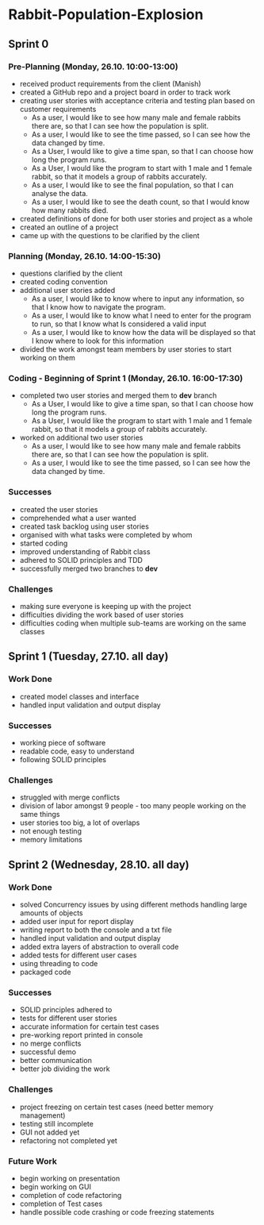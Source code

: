 # Rabbit-Population-Explosion

## Sprint 0

### Pre-Planning (Monday, 26.10. 10:00-13:00)
- received product requirements from the client (Manish)
- created a GitHub repo and a project board in order to track work
- creating user stories with acceptance criteria and testing plan based on customer requirements
  - As a user, I would like to see how many male and female rabbits there are, so that I can see how the population is split.
  - As a user, I would like to see the time passed, so I can see how the data changed by time.
  - As a User, I would like to give a time span, so that I can choose how long the program runs.
  - As a User, I would like the program to start with 1 male and 1 female rabbit, so that it models a group of rabbits accurately.
  - As a user, I would like to see the final population, so that I can analyse the data.
  - As a user, I would like to see the death count, so that I would know how many rabbits died.
- created definitions of done for both user stories and project as a whole
- created an outline of a project
- came up with the questions to be clarified by the client

### Planning (Monday, 26.10. 14:00-15:30)
- questions clarified by the client 
- created coding convention
- additional user stories added
  - As a user, I would like to know where to input any information, so that I know how to navigate the program.
  - As a user, I would like to know what I need to enter for the program to run, so that I know what Is considered a valid input
  - As a user, I would like to know how the data will be displayed so that I know where to look for this information
 - divided the work amongst team members by user stories to start working on them

### Coding - Beginning of Sprint 1 (Monday, 26.10. 16:00-17:30)
- completed two user stories and merged them to **dev** branch
  - As a User, I would like to give a time span, so that I can choose how long the program runs.
  - As a User, I would like the program to start with 1 male and 1 female rabbit, so that it models a group of rabbits accurately.
- worked on additional two user stories 
  - As a user, I would like to see how many male and female rabbits there are, so that I can see how the population is split.
  - As a user, I would like to see the time passed, so I can see how the data changed by time.

### Successes
- created the user stories
- comprehended what a user wanted
- created task backlog using user stories
- organised with what tasks were completed by whom
- started coding
- improved understanding of Rabbit class
- adhered to SOLID principles and TDD
- successfully merged two branches to **dev**

### Challenges
- making sure everyone is keeping up with the project
- difficulties dividing the work based of user stories
- difficulties coding when multiple sub-teams are working on the same classes


## Sprint 1 (Tuesday, 27.10. all day)
### Work Done
- created model classes and interface
- handled input validation and output display

### Successes
- working piece of software
- readable code, easy to understand
- following SOLID principles

### Challenges
- struggled with merge conflicts
- division of labor amongst 9 people - too many people working on the same things
- user stories too big, a lot of overlaps
- not enough testing
- memory limitations


## Sprint 2 (Wednesday, 28.10. all day)
### Work Done
- solved Concurrency issues by using different methods handling large amounts of objects
- added user input for report display
- writing report to both the console and a txt file
- handled input validation and output display
- added extra layers of abstraction to overall code
- added tests for different user cases
- using threading to code
- packaged code

### Successes
- SOLID principles adhered to
- tests for different user stories 
- accurate information for certain test cases
- pre-working report printed in console
- no merge conflicts 
- successful demo
- better communication
- better job dividing the work

### Challenges
- project freezing on certain test cases (need better memory management)
- testing still incomplete
- GUI not added yet
- refactoring not completed yet

### Future Work
- begin working on presentation
- begin working on GUI
- completion of code refactoring
- completion of Test cases
- handle possible code crashing or code freezing statements

